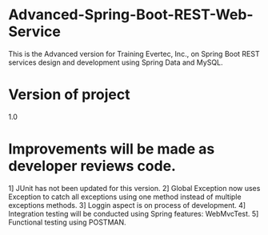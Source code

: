 # Advanced-Spring-Boot-REST-Web-Service
This is the Advanced version for Training Evertec, Inc., on Spring Boot REST services design and development using Spring Data and MySQL.

# Version of project
1.0

# Improvements will be made as developer reviews code.

1] JUnit has not been updated for this version. 
2] Global Exception now uses Exception to catch all exceptions using one method instead of multiple exceptions methods.
3] Loggin aspect is on process of development.
4] Integration testing will be conducted using Spring features: WebMvcTest.
5] Functional testing using POSTMAN.

